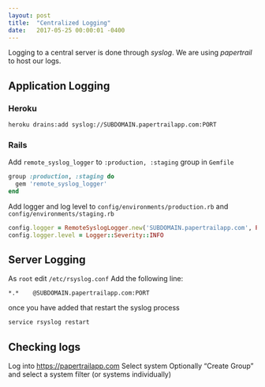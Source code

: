 ```yaml
---
layout: post
title:  "Centralized Logging"
date:   2017-05-25 00:00:01 -0400
---
```


Logging to a central server is done through *syslog*. We are using *papertrail* to host our logs.

## Application Logging

### Heroku

```sh
heroku drains:add syslog://SUBDOMAIN.papertrailapp.com:PORT
```

### Rails

Add `remote_syslog_logger` to `:production, :staging` group in `Gemfile`

```ruby
group :production, :staging do
  gem 'remote_syslog_logger'
end
```

Add logger and log level to `config/environments/production.rb` and `config/environments/staging.rb`

```ruby
config.logger = RemoteSyslogLogger.new('SUBDOMAIN.papertrailapp.com', PORT, program: "rails-#{Rails.application.class.name.split('::').first}")
config.logger.level = Logger::Severity::INFO
```

## Server Logging

As `root` edit `/etc/rsyslog.conf`
Add the following line:

```
*.*    @SUBDOMAIN.papertrailapp.com:PORT
```

once you have added that restart the syslog process

```sh
service rsyslog restart
```

## Checking logs

Log into https://papertrailapp.com
Select system
Optionally “Create Group” and select a system filter (or systems individually)
